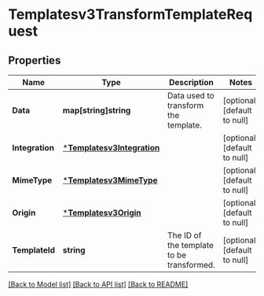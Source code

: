 # Templatesv3TransformTemplateRequest

## Properties
Name | Type | Description | Notes
------------ | ------------- | ------------- | -------------
**Data** | **map[string]string** | Data used to transform the template. | [optional] [default to null]
**Integration** | [***Templatesv3Integration**](templatesv3Integration.md) |  | [optional] [default to null]
**MimeType** | [***Templatesv3MimeType**](templatesv3MIMEType.md) |  | [optional] [default to null]
**Origin** | [***Templatesv3Origin**](templatesv3Origin.md) |  | [optional] [default to null]
**TemplateId** | **string** | The ID of the template to be transformed. | [optional] [default to null]

[[Back to Model list]](../README.md#documentation-for-models) [[Back to API list]](../README.md#documentation-for-api-endpoints) [[Back to README]](../README.md)


